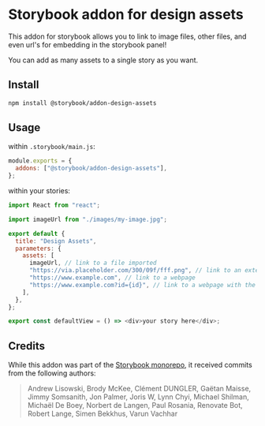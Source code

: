# Storybook addon for design assets

This addon for storybook allows you to link to image files, other files, and even url's for embedding in the storybook panel!

You can add as many assets to a single story as you want.

## Install

```sh
npm install @storybook/addon-design-assets
```

## Usage

within `.storybook/main.js`:

```js
module.exports = {
  addons: ["@storybook/addon-design-assets"],
};
```

within your stories:

```js
import React from "react";

import imageUrl from "./images/my-image.jpg";

export default {
  title: "Design Assets",
  parameters: {
    assets: [
      imageUrl, // link to a file imported
      "https://via.placeholder.com/300/09f/fff.png", // link to an external image
      "https://www.example.com", // link to a webpage
      "https://www.example.com?id={id}", // link to a webpage with the current story's id in the url
    ],
  },
};

export const defaultView = () => <div>your story here</div>;
```

## Credits

While this addon was part of the [Storybook monorepo](https://github.com/storybookjs/storybook), it received commits from the following authors:

> Andrew Lisowski,
> Brody McKee,
> Clément DUNGLER,
> Gaëtan Maisse,
> Jimmy Somsanith,
> Jon Palmer,
> Joris W,
> Lynn Chyi,
> Michael Shilman,
> Michaël De Boey,
> Norbert de Langen,
> Paul Rosania,
> Renovate Bot,
> Robert Lange,
> Simen Bekkhus,
> Varun Vachhar
